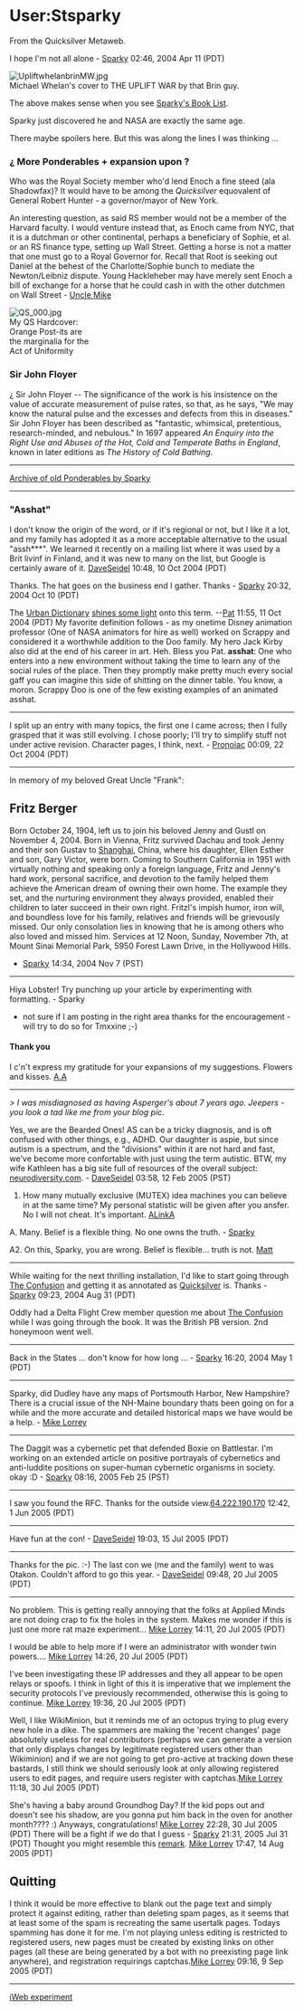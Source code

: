 
# User:Stsparky

From the Quicksilver Metaweb.

I hope I'm not all alone - [Sparky](/user-stsparky) 02:46, 2004 Apr 11 (PDT)  


![UpliftwhelanbrinMW.jpg](/https://web.archive.org/web/20060725171213im_/http://www.metaweb.com/wiki/upload/1/1b/UpliftwhelanbrinMW.jpg)  
Michael Whelan's cover to THE UPLIFT WAR by that Brin guy.  


The above makes sense when you see [Sparky's Book List](/sparky-s-book-list).

Sparky just discovered he and NASA are exactly the same age.


There maybe spoilers here. But this was along the lines I was thinking ...

### ¿ More Ponderables + expansion upon ?


Who was the Royal Society member who'd lend Enoch a fine steed (ala Shadowfax)? It would have to be among the *Quicksilver* equovalent of General Robert Hunter - a governor/mayor of New York.   

  

An interesting question, as said RS member would not be a member of the Harvard faculty. I would venture instead that, as Enoch came from NYC, that it is a dutchman or other continental, perhaps a beneficiary of Sophie, et al. or an RS finance type, setting up Wall Street. Getting a horse is not a matter that one must go to a Royal Governor for. Recall that Root is seeking out Daniel at the behest of the Charlotte/Sophie bunch to mediate the Newton/Leibniz dispute. Young Hackleheber may have merely sent Enoch a bill of exchange for a horse that he could cash in with the other dutchmen on Wall Street - [Uncle Mike](/user-mlorrey)

![QS_000.jpg](/https://web.archive.org/web/20060725171213im_/http://www.metaweb.com/wiki/upload/8/8c/QS_000.jpg)  
My QS Hardcover:  
Orange Post-its are  
the marginalia for the  
Act of Uniformity  


### Sir John Floyer


¿ Sir John Floyer -- The significance of the work is his insistence on the value of accurate measurement of pulse rates, so that, as he says, "We may know the natural pulse and the excesses and defects from this in diseases." Sir John Floyer has been described as "fantastic, whimsical, pretentious, research-minded, and nebulous." In 1697 appeared *An Enquiry into the Right Use and Abuses of the Hot, Cold and Temperate Baths in England*, known in later editions as *The History of Cold Bathing*. 



---


[Archive of old Ponderables by Sparky](/archive-of-old-ponderables-by-sparky)



---



### "Asshat"



I don't know the origin of the word, or if it's regional or not, but I like it a lot, and my family has adopted it as a more acceptable alternative to the usual "assh***". We learned it recently on a mailing list where it was used by a Brit livinf in Finland, and it was new to many on the list, but Google is certainly aware of it. [DaveSeidel](/user-daveseidel) 10:48, 10 Oct 2004 (PDT)

 Thanks. The hat goes on the business end I gather. Thanks - [Sparky](/user-stsparky) 20:32, 2004 Oct 10 (PDT)

 The [Urban Dictionary](/http-www-urbandictionary-com) [shines some light](/http-www-urbandictionary-com-define-php-term-asshat) onto this term. --[Pat](/user-patrick-tufts) 11:55, 11 Oct 2004 (PDT)
My favorite definition follows - as my onetime Disney animation professor (One of NASA animators for hire as well) worked on Scrappy and considered it a worthwhile addition to the Doo family. My hero Jack Kirby also did at the end of his career in art. Heh. Bless you Pat.
 **asshat**: One who enters into a new environment without taking the time to learn any of the social rules of the place. Then they promptly make pretty much every social gaff you can imagine this side of shitting on the dinner table.
 You know, a moron.
 Scrappy Doo is one of the few existing examples of an animated asshat.


---


I split up an entry with many topics, the first one I came across; then I fully grasped that it was still evolving. I chose poorly; I'll try to simplify stuff not under active revision. Character pages, I think, next. - [Pronoiac](/user-pronoiac) 00:09, 22 Oct 2004 (PDT)


---


In memory of my beloved Great Uncle "Frank":
## Fritz Berger


Born October 24, 1904, left us to join his beloved Jenny and Gustl on November 4, 2004. Born in Vienna, Fritz survived Dachau and took Jenny and their son Gustav to [Shanghai](/shanghai), China, where his daughter, Ellen Esther and son, Gary Victor, were born. Coming to Southern California in 1951 with virtually nothing and speaking only a foreign language, Fritz and Jenny's hard work, personal sacrifice, and devotion to the family helped them achieve the American dream of owning their own home. The example they set, and the nurturing environment they always provided, enabled their children to later succeed in their own right. Fritzl's impish humor, iron will, and boundless love for his family, relatives and friends will be grievously missed. Our only consolation lies in knowing that he is among others who also loved and missed him. Services at 12 Noon, Sunday, November 7th, at Mount Sinai Memorial Park, 5950 Forest Lawn Drive, in the Hollywood Hills. 
- [Sparky](/user-stsparky) 14:34, 2004 Nov 7 (PST)


---


Hiya Lobster! Try punching up your article by experimenting with formatting. - Sparky 

- not sure if I am posting in the right area thanks for the encouragement - will try to do so for Tmxxine ;-)

#### Thank you


I c'n't express my gratitude for your expansions of my suggestions. Flowers and kisses. [A.A](/user-agquarx)



---



*> I was misdiagnosed as having Asperger's about 7 years ago. Jeepers - you look a tad like me from your blog pic.*

Yes, we are the Bearded Ones! AS can be a tricky diagnosis, and is oft confused with other things, e.g., ADHD. Our daughter is aspie, but since autism is a spectrum, and the "divisions" within it are not hard and fast, we've become more confortable with just using the term autistic. BTW, my wife Kathleen has a big site full of resources of the overall subject: [neurodiversity.com](/http-neurodiversity-com). - [DaveSeidel](/user-daveseidel) 03:58, 12 Feb 2005 (PST)
1. How many mutually exclusive (MUTEX) idea machines you can believe in at the same time? My personal statistic will be given after you ansfer. No I will not cheat. It's important. [ALinkA](/user-agquarx)

A. Many. Belief is a flexible thing. No one owns the truth. - [Sparky](/user-stsparky)

A2. On this, Sparky, you are wrong. Belief is flexible... truth is not. [Matt](/jcsupercar69)


---



While waiting for the next thrilling installation, I'd like to start going through [The Confusion](/the-confusion) and getting it as annotated as [Quicksilver](/quicksilver) is. Thanks - [Sparky](/user-stsparky) 09:23, 2004 Aug 31 (PDT)

Oddly had a Delta Flight Crew member question me about [The Confusion](/the-confusion) while I was going through the book. It was the British PB version. 2nd honeymoon went well.



---


Back in the States ... don't know for how long ... - [Sparky](/user-stsparky) 16:20, 2004 May 1 (PDT)



---


Sparky, did Dudley have any maps of Portsmouth Harbor, New Hampshire? There is a crucial issue of the NH-Maine boundary thats been going on for a while and the more accurate and detailed historical maps we have would be a help. - [Mike Lorrey](/user-mlorrey)



---


The Daggit was a cybernetic pet that defended Boxie on Battlestar. I'm working on an extended article on positive portrayals of cybernetics and anti-luddite positions on super-human cybernetic organisms in society.
okay :D - [Sparky](/user-stsparky) 08:16, 2005 Feb 25 (PST)


---


I saw you found the RFC. Thanks for the outside view.[64.222.190.170](/user-64-222-190-170) 12:42, 1 Jun 2005 (PDT)



---


Have fun at the con! - [DaveSeidel](/user-daveseidel) 19:03, 15 Jul 2005 (PDT)



---


Thanks for the pic. :-) The last con we (me and the family) went to was Otakon. Couldn't afford to go this year. - [DaveSeidel](/user-daveseidel) 09:48, 20 Jul 2005 (PDT)



---


No problem. This is getting really annoying that the folks at Applied Minds are not doing crap to fix the holes in the system. Makes me wonder if this is just one more rat maze experiment... [Mike Lorrey](/user-mlorrey) 14:11, 20 Jul 2005 (PDT)

I would be able to help more if I were an administrator with wonder twin powers.... [Mike Lorrey](/user-mlorrey) 14:26, 20 Jul 2005 (PDT)

I've been investigating these IP addresses and they all appear to be open relays or spoofs. I think in light of this it is imperative that we implement the security protocols I've previously recommended, otherwise this is going to continue. [Mike Lorrey](/user-mlorrey) 19:36, 20 Jul 2005 (PDT)

Well, I like WikiMinion, but it reminds me of an octopus trying to plug every new hole in a dike. The spammers are making the 'recent changes' page absolutely useless for real contributors (perhaps we can generate a version that only displays changes by legitimate registered users other than Wikiminion) and if we are not going to get pro-active at tracking down these bastards, I still think we should seriously look at only allowing registered users to edit pages, and require users register with captchas.[Mike Lorrey](/user-mlorrey) 11:18, 30 Jul 2005 (PDT)

She's having a baby around Groundhog Day? If the kid pops out and doesn't see his shadow, are you gonna put him back in the oven for another month???? :) Anyways, congratulations! [Mike Lorrey](/user-mlorrey) 22:28, 30 Jul 2005 (PDT)
There will be a fight if we do that I guess - [Sparky](/user-stsparky) 21:31, 2005 Jul 31 (PDT)
Thought you might resemble this [remark](/http-www-starterupsteve-com-video-conan-triumph-star-wars-html). [Mike Lorrey](/user-mlorrey) 17:47, 14 Aug 2005 (PDT)
## Quitting


I think it would be more effective to blank out the page text and simply protect it against editing, rather than deleting spam pages, as it seems that at least some of the spam is recreating the same usertalk pages. Todays spamming has done it for me. I'm not playing unless editing is restricted to registered users, new pages must be created by existing links on other pages (all these are being generated by a bot with no preexisting page link anywhere), and registration requirings captchas.[Mike Lorrey](/user-mlorrey) 09:16, 9 Sep 2005 (PDT)


---


[iWeb experiment](/http-web-mac-com-stsparky-iweb-stsparkyssatomimabel-say-hello-html)
